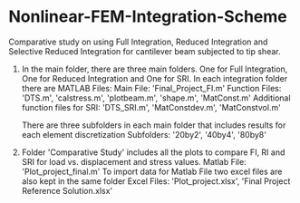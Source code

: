 # Nonlinear-FEM-Integration-Scheme
Comparative study on using Full Integration, Reduced Integration and Selective Reduced Integration for cantilever beam subjected to tip shear.
1. In the main folder, there are three main folders.
   One for Full Integration, One for Reduced Integration and One for SRI.
   In each integration folder there are MATLAB Files:
   	Main File: 'Final_Project_FI.m'
   	Function Files: 'DTS.m', 'calstress.m', 'plotbeam.m', 'shape.m', 'MatConst.m'
   	Additional function files for SRI: 'DTS_SRI.m', 'MatConstdev.m', 'MatConstvol.m'
 
   There are three subfolders in each main folder that includes results for each element discretization
	Subfolders: '20by2', '40by4', '80by8'
	
2. Folder 'Comparative Study' includes all the plots to compare FI, RI and SRI for load vs. displacement and stress values. 
	Matlab File: 'Plot_project_final.m'
   To import data for Matlab File two excel files are also kept in the same folder
	Excel Files: 'Plot_project.xlsx', 'Final Project Reference Solution.xlsx'

